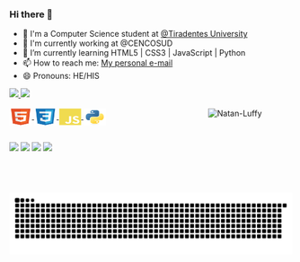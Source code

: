 ### Hi there 👋

- 🏫 I'm a Computer Science student at [@Tiradentes University](https://www.unit.br/en/undergraduate)
- 🔭 I'm currently working at @CENCOSUD
- 🌱 I’m currently learning HTML5 | CSS3 | JavaScript | Python
- 📫 How to reach me: [My personal e-mail](mailto:natanalmeida158@hotmail.com)
- 😄 Pronouns: HE/HIS

 <div>
  <a href="https://github.com/NatanJAlmeida22">
  <img height="180em" src="https://github-readme-stats.vercel.app/api?username=NatanJAlmeida22&show_icons=true&theme=great-gatsby&include_all_commits=true&count_private=true"/>
  <img height="180em" src="https://github-readme-stats.vercel.app/api/top-langs/?username=NatanJAlmeida22&layout=compact&langs_count=7&theme=great-gatsby"/>
</div>
<div style="display: inline_block"><br>
  <img align="center" alt="Natan-HTML" height="30" width="40" src="https://raw.githubusercontent.com/devicons/devicon/master/icons/html5/html5-original.svg">
  <img align="center" alt="Natan-CSS" height="30" width="40" src="https://raw.githubusercontent.com/devicons/devicon/master/icons/css3/css3-original.svg">
  <img align="center" alt="Natan-Js" height="30" width="40" src="https://raw.githubusercontent.com/devicons/devicon/master/icons/javascript/javascript-plain.svg">
  <img align="center" alt="Natan-Python" height="30" width="40" src="https://raw.githubusercontent.com/devicons/devicon/master/icons/python/python-original.svg">
  <img align="right" alt="Natan-Luffy" height="150" width="150"src="https://maratonadesofa.com/wp-content/uploads/2020/10/833f2d51e4197662dd71b99396f72b37.gif">
</div>
  
  ##
  
  <div> 
  <a href="https://instagram.com/onatanalmeida" target="_blank"><img src="https://img.shields.io/badge/-Instagram-%23E4405F?style=for-the-badge&logo=instagram&logoColor=white" target="_blank"></a>
  <a href = "mailto:natanalmeida15@hotmail.com"><img src="https://img.shields.io/badge/Microsoft_Outlook-0078D4?style=for-the-badge&logo=microsoft-outlook&logoColor=white" target="_blank"></a>
  <a href="https://www.linkedin.com/in/natanjosedealmeida/" target="_blank"><img src="https://img.shields.io/badge/-LinkedIn-%230077B5?style=for-the-badge&logo=linkedin&logoColor=white" target="_blank"></a>
   <a href="https://twitter.com/einatanalmeida" target="_blank"><img src="https://img.shields.io/badge/-Twitter-%230077B5?style=for-the-badge&logo=twitter&logoColor=whit" target="_blank"></a>
   
  ![Snake animation](https://github.com/NatanJAlmeida22/NatanJAlmeida22/blob/output/github-contribution-grid-snake.svg)
</div>
